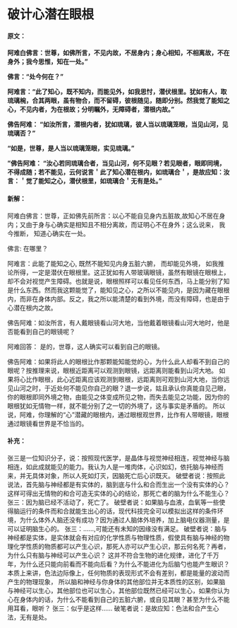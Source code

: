 # 破计心潜在眼根

#### 原文：

**阿难白佛言：世尊，如佛所言，不见内故，不居身内；身心相知，不相离故，不在身外；我今思惟，知在一处。”**

**佛言：“处今何在？”**

**阿难言：“此了知心，既不知内，而能见外，如我思忖，潜伏根里。犹如有人，取琉璃椀，合其两眼，虽有物合，而不留碍，彼根随见，随即分别。然我觉了能知之心，不见内者，为在根故；分明瞩外，无障碍者，潜根内故。”**

**佛告阿难： “如汝所言，潜根内者，犹如琉璃，彼人当以琉璃笼眼，当见山河，见琉璃否？”**

**“如是，世尊，是人当以琉璃笼眼，实见琉璃。”**

**”佛告阿难： “汝心若同琉璃合者，当见山河，何不见眼？若见眼者，眼即同境，不得成随；若不能见，云何说言＇此了知心潜在根内，如琉璃合＇，是故应知：汝言：＇觉了能知之心，潜伏根里，如琉璃合＇无有是处。”**

#### 新解：

阿难白佛言：世尊，正如佛先前所言：以心不能自见身内五脏故,故知心不居在身内；又由于身与心确实是相知且不相分离故，而证明心不在身外；这么说来， 我今推断， 知道心确实在一处。

佛言: 在哪里？

阿难言：此能了能知之心, 既然不能知见内身五脏六腑， 而却能见外境， 如我推论所得，一定是潜伏在眼根里。这正犹如有人带玻璃眼镜，虽然有眼镜在眼根上，却不会对视觉产生障碍。也就是说，眼根照样可以看见任何东西，马上能分别了知是什么东西。然而我这颗能觉了，能知见之心，之所以不能见内，是因为藏在眼根内，而非在身体内部。反之，我之所以能清楚的看到外境，而没有障碍，也是由于心潜在根内之故。

佛告阿难：如汝所言，有人戴眼镜看山河大地，当他戴着眼镜看山河大地时，他是否能看到自己的眼镜呢？

阿难回答： 是的，世尊，这人确实可以看到自己的眼镜。

佛告阿难：如果将此人的眼根比作那颗能知能觉的心，为什么此人却看不到自己的眼呢？按推理来说，眼根近距离可以观测到眼镜，远距离则能看到山河大地。 如果将心比作眼根，此心近距离应该观测到眼根，远距离则可观到山河大地，当你远见山河之时，于近处何不能见你自己的眼？退一步说，姑且承认你真能自见己眼，你的眼根即同外境之物，由能见之体变成所见之物，而失去能见之功能，因为你的眼根犹如无情物一样，就不能分别了之一切的外境了，这与事实是矛盾的。 所以说，阿难，你理解的“心”潜藏的眼根内，通过眼根观世界，比作有人带眼镜，眼根通过眼镜看世界是不恰当的。

#### 补充：
张三是一位知识分子，说：按照现代医学，是晶体与视觉神经相连，视觉神经与脑相连，如此成就能见的能力。我认为人是一堆肉体，心识如幻，依托脑与神经而来，并无具体对象，所以人死如灯灭，因脑死亡后心识既灭。
破壁者说：按照此说法，首先脑与神经都是有实体的，脑到底与什么和合而生出一个没有实体的心？这样可得出无情物的和合可造无实体的心的结论，那死亡者的脑为什么不能生心？
张三：因为脑已经不活动了，死亡了。
破壁者说：如果脑与血液，血氧等一些使得脑运行的条件而和合就能生出心的话，现代科技完全可以模拟出这样的条件环境，为什么体外人脑还没有成功？因为通过人脑体外培养，加上脑电仪器测量，是可以证明脑生心的。
张三：......,可能还有未知的因缘没有满足。
破壁者说：脑与神经都是实体，是实体就会有对应的化学性质与物理性质，假使具有脑与神经的物理化学性质的物质都可以产生心识，那死人亦可以产生心识，那云何名死？再者，为什么只有脑与神经可以产生心识？
这并不符合生物的进化规律，进化了千万年，为什么还只能向前看而不能向后看？为什么不能进化为后脑勺也能产生眼识？本质上来讲，色法边际像上，任何物质的表现形式不会有差别，都是能量的波动而产生的物理现象，
所以脑和神经与你身体的其他部位并无本质性的区别，如果脑与神经可以生心，其他部位也可以生心，其他部位既然已经可以生心，如果你认为心在身体内的话，为什么不能看到自己的五脏六腑，或自见其眼？甚至为什么不能用耳看，眼听？
张三：似乎是这样......
破笔者说：是故应知：色法和合产生心法，无有是处。